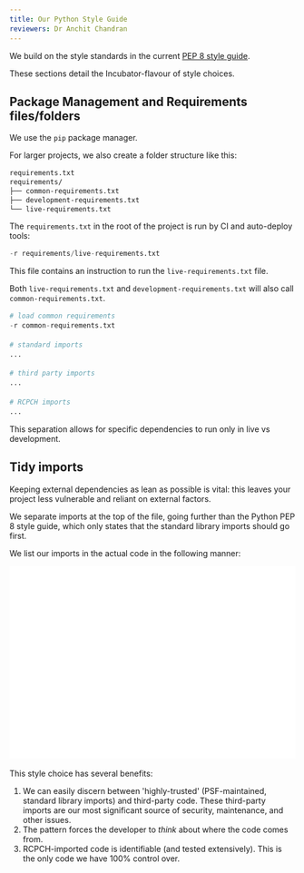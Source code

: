 ```yaml
---
title: Our Python Style Guide
reviewers: Dr Anchit Chandran
---
```


We build on the style standards in the current [PEP 8 style guide](https://peps.python.org/pep-0008/#introduction).

These sections detail the Incubator-flavour of style choices.

## Package Management and Requirements files/folders

We use the `pip` package manager.

For larger projects, we also create a folder structure like this:

```shell
requirements.txt
requirements/
├── common-requirements.txt
├── development-requirements.txt
└── live-requirements.txt
```

The `requirements.txt` in the root of the project is run by CI and auto-deploy tools:

```py title="requirements.txt"
-r requirements/live-requirements.txt
```

This file contains an instruction to run the `live-requirements.txt` file.

Both `live-requirements.txt` and `development-requirements.txt` will also call `common-requirements.txt`.

```py title="development-requirements.txt"
# load common requirements
-r common-requirements.txt

# standard imports
...

# third party imports
...

# RCPCH imports
...
```

This separation allows for specific dependencies to run only in live vs development.

## Tidy imports

Keeping external dependencies as lean as possible is vital: this leaves your project less vulnerable and reliant on external factors.

We separate imports at the top of the file, going further than the Python PEP 8 style guide, which only states that the standard library imports should go first.

We list our imports in the actual code in the following manner:

![](tidy-imports.svg)

This style choice has several benefits:

1. We can easily discern between 'highly-trusted' (PSF-maintained, standard library imports) and third-party code. These third-party imports are our most significant source of security, maintenance, and other issues.
2. The pattern forces the developer to *think* about where the code comes from.
3. RCPCH-imported code is identifiable (and tested extensively). This is the only code we have 100% control over.
